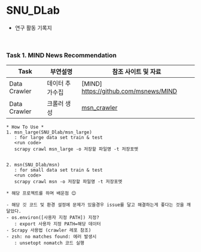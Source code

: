 # SNU_DLab

* 연구 활동 기록지 

<br>

### Task 1. MIND News Recommendation

| Task |  부연설명 |  참조 사이트 및 자료 |
|------|---------|------------------|
| Data Crawler | 데이터 추가수집 | [MIND] https://github.com/msnews/MIND |
| Data Crawler | 크롤러 생성 | [msn_crawler](SNU_Dlab/msn) |

```
* How To Use *
1. msn_large(SNU_Dlab/msn_large)
   : for large data set train & test
   <run code>
   scrapy crawl msn_large -o 저장할 파일명 -t 저장포멧


2. msn(SNU_Dlab/msn)
   : for small data set train & test
   <run code>
   scrapy crawl msn -o 저장할 파일명 -t 저장포멧

```


```
* 해당 프로젝트를 하며 배운점 😊

- 해당 깃 코드 및 환경 설정에 문제가 있을경우 issue를 달고 해결하는게 좋다는 것을 깨달았다.
- os.environ([사용자 지정 PATH]) 지정? 
   : export 사용자 지정 PATH=해당 데이터 
- Scrapy 사용법 (crawler 레포 참조)
- zsh: no matches found: 에러 발생시 
   : unsetopt nomatch 코드 실행 

```

<br>
